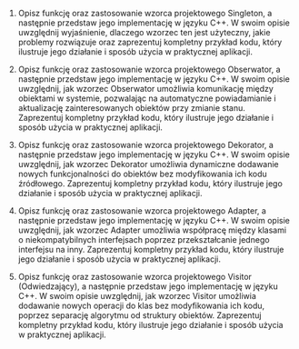 1. Opisz funkcję oraz zastosowanie wzorca projektowego Singleton, a następnie przedstaw jego implementację w języku C++. W swoim opisie uwzględnij wyjaśnienie, dlaczego wzorzec ten jest użyteczny, jakie problemy rozwiązuje oraz zaprezentuj kompletny przykład kodu, który ilustruje jego działanie i sposób użycia w praktycznej aplikacji.

2. Opisz funkcję oraz zastosowanie wzorca projektowego Obserwator, a następnie przedstaw jego implementację w języku C++. W swoim opisie uwzględnij, jak wzorzec Obserwator umożliwia komunikację między obiektami w systemie, pozwalając na automatyczne powiadamianie i aktualizację zainteresowanych obiektów przy zmianie stanu. Zaprezentuj kompletny przykład kodu, który ilustruje jego działanie i sposób użycia w praktycznej aplikacji.

3. Opisz funkcję oraz zastosowanie wzorca projektowego Dekorator, a następnie przedstaw jego implementację w języku C++. W swoim opisie uwzględnij, jak wzorzec Dekorator umożliwia dynamiczne dodawanie nowych funkcjonalności do obiektów bez modyfikowania ich kodu źródłowego. Zaprezentuj kompletny przykład kodu, który ilustruje jego działanie i sposób użycia w praktycznej aplikacji.

4. Opisz funkcję oraz zastosowanie wzorca projektowego Adapter, a następnie przedstaw jego implementację w języku C++. W swoim opisie uwzględnij, jak wzorzec Adapter umożliwia współpracę między klasami o niekompatybilnych interfejsach poprzez przekształcanie jednego interfejsu na inny. Zaprezentuj kompletny przykład kodu, który ilustruje jego działanie i sposób użycia w praktycznej aplikacji.

5. Opisz funkcję oraz zastosowanie wzorca projektowego Visitor (Odwiedzający), a następnie przedstaw jego implementację w języku C++. W swoim opisie uwzględnij, jak wzorzec Visitor umożliwia dodawanie nowych operacji do klas bez modyfikowania ich kodu, poprzez separację algorytmu od struktury obiektów. Zaprezentuj kompletny przykład kodu, który ilustruje jego działanie i sposób użycia w praktycznej aplikacji.